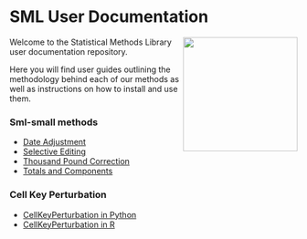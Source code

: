 # SML User Documentation
<img align="right" width="200" height="200" src="https://github.com/user-attachments/assets/a84c0ae9-5c23-4371-b647-f8cd3af1ff25">

Welcome to the Statistical Methods Library user documentation repository.

Here you will find user guides outlining the methodology behind each of our methods as well as instructions on how to install and use them.

### Sml-small methods
- [Date Adjustment]()
- [Selective Editing]()
- [Thousand Pound Correction]()
- [Totals and Components]()

### Cell Key Perturbation
- [CellKeyPerturbation in Python](CellKeyPerturbation/CellKeyPerturbation_Py.md)
- [CellKeyPerturbation in R]()

